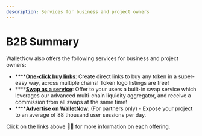 ```yaml
---
description: Services for business and project owners
---
```


# B2B Summary

WalletNow also offers the following services for business and project owners:

* ****[**One-click buy links**](one-click-buy-links.md): Create direct links to buy any token in a super-easy way, across multiple chains! Token logo listings are free!
* ****[**Swap as a service**](swap-as-a-service.md): Offer to your users a built-in swap service which leverages our advanced multi-chain liquidity aggregator, and receive a commission from all swaps at the same time!
* ****[**Advertise on WalletNow**](advertise-on-walletnow.md): (For partners only) - Expose your project to an average of 88 thousand user sessions per day.

Click on the links above ☝🏻 for more information on each offering.
